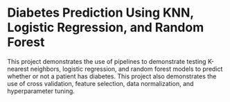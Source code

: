 <h1>Diabetes Prediction Using KNN, Logistic Regression, and Random Forest</h1>

This project demonstrates the use of pipelines to demonstrate testing K-nearest neighbors, logistic regression, and random forest models to predict whether or not a patient has diabetes. This project also demonstrates the use of cross validation, feature selection, data normalization, and hyperparameter tuning.
